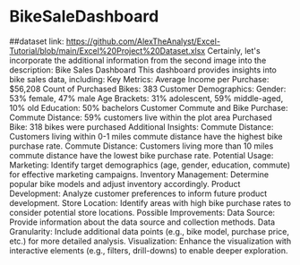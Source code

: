 # BikeSaleDashboard
##dataset link: https://github.com/AlexTheAnalyst/Excel-Tutorial/blob/main/Excel%20Project%20Dataset.xlsx
Certainly, let's incorporate the additional information from the second image into the description:
Bike Sales Dashboard
This dashboard provides insights into bike sales data, including:
Key Metrics:
Average Income per Purchase: $56,208
Count of Purchased Bikes: 383
Customer Demographics:
Gender: 53% female, 47% male
Age Brackets: 31% adolescent, 59% middle-aged, 10% old
Education: 50% bachelors
Customer Commute and Bike Purchase:
Commute Distance: 59% customers live within the plot area
Purchased Bike: 318 bikes were purchased
Additional Insights:
Commute Distance: Customers living within 0-1 miles commute distance have the highest bike purchase rate.
Commute Distance: Customers living more than 10 miles commute distance have the lowest bike purchase rate.
Potential Usage:
Marketing: Identify target demographics (age, gender, education, commute) for effective marketing campaigns.
Inventory Management: Determine popular bike models and adjust inventory accordingly.
Product Development: Analyze customer preferences to inform future product development.
Store Location: Identify areas with high bike purchase rates to consider potential store locations.
Possible Improvements:
Data Source: Provide information about the data source and collection methods.
Data Granularity: Include additional data points (e.g., bike model, purchase price, etc.) for more detailed analysis.
Visualization: Enhance the visualization with interactive elements (e.g., filters, drill-downs) to enable deeper exploration.
